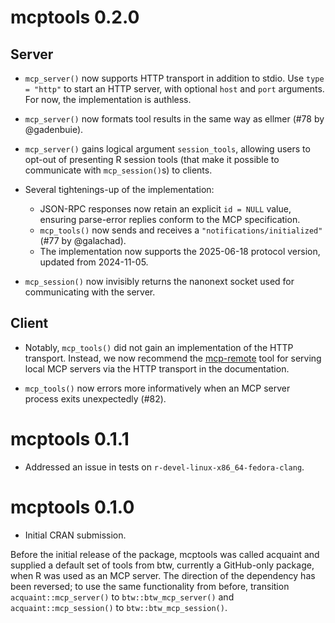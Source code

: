 # mcptools 0.2.0

## Server

* `mcp_server()` now supports HTTP transport in addition to stdio. Use `type = "http"` to start an HTTP server, with optional `host` and `port` arguments. For now, the implementation is authless.

* `mcp_server()` now formats tool results in the same way as ellmer (#78 by @gadenbuie).

* `mcp_server()` gains logical argument `session_tools`, allowing users to opt-out of presenting R session tools (that make it possible to communicate with `mcp_session()`s) to clients.

* Several tightenings-up of the implementation:
    -  JSON-RPC responses now retain an explicit `id = NULL` value, ensuring parse-error replies conform to the MCP specification.
    - `mcp_tools()` now sends and receives a `"notifications/initialized"` (#77 by @galachad).
    - The implementation now supports the 2025-06-18 protocol version, updated from 2024-11-05.

* `mcp_session()` now invisibly returns the nanonext socket used for communicating with the server.

## Client

- Notably, `mcp_tools()` did not gain an implementation of the HTTP transport. Instead, we now recommend the [mcp-remote](https://www.npmjs.com/package/mcp-remote) tool for serving local MCP servers via the HTTP transport in the documentation.

* `mcp_tools()` now errors more informatively when an MCP server process exits unexpectedly (#82).

# mcptools 0.1.1

* Addressed an issue in tests on `r-devel-linux-x86_64-fedora-clang`.

# mcptools 0.1.0

* Initial CRAN submission.

Before the initial release of the package, mcptools was called acquaint and supplied a default set of tools from btw, currently a GitHub-only package, when R was used as an MCP server. The direction of the dependency has been reversed; to use the same functionality from before, transition `acquaint::mcp_server()` to `btw::btw_mcp_server()` and `acquaint::mcp_session()` to `btw::btw_mcp_session()`.
